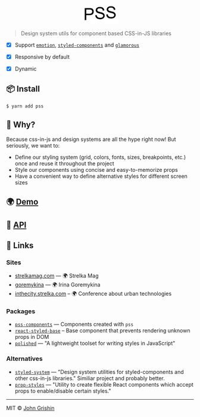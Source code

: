 <p align="center">
  <img src="./pss.gif" width="100" height="51" />
</p>

> Design system utils for component based CSS-in-JS libraries


- [x] Support [`emotion`](https://emotion.sh), [`styled-components`](https://www.styled-components.com) and [`glamorous`](https://glamorous.rocks)
- [x] Responsive by default
- [x] Dynamic


## 📦 Install

```sh
$ yarn add pss
```


## 🤔 Why?

Because css-in-js and design systems are all the hype right now! But seriously, we want to: 

- Define our styling system (grid, colors, fonts, sizes, breakpoints, etc.) once and reuse it throughout the project
- Style our components using concise and easy-to-memorize props
- Have a convenient way to define alternative styles for different screen sizes

## 🌍 [Demo](http://johngrish.in/components/#/box)

## 📖 [API](./docs/api.md)

## 🔗 Links

### Sites

- [strelkamag.com](http://strelkamag.com) — 🌍 Strelka Mag
- [goremykina](https://github.com/exah/goremykina) — 🌍 Irina Goremykina
- [inthecity.strelka.com](https://inthecity.strelka.com) – 🌍 Conference about urban technologies


### Packages

- [`pss-components`](https://github.com/exah/components) — Components created with `pss`
- [`react-styled-base`](https://github.com/exah/react-base-component) – Base component that prevents rendering unknown props in DOM
- [`polished`](https://github.com/styled-components/polished) — "A lightweight toolset for writing styles in JavaScript"


### Alternatives

- [`styled-system`](https://github.com/jxnblk/styled-system) — "Design system utilities for styled-components and other css-in-js libraries." Similiar project and probably better.
- [`prop-styles`](https://github.com/peterschussheim/prop-styles) — "Utility to create flexible React components which accept props to enable/disable certain styles."


---

MIT © [John Grishin](http://johngrish.in)
